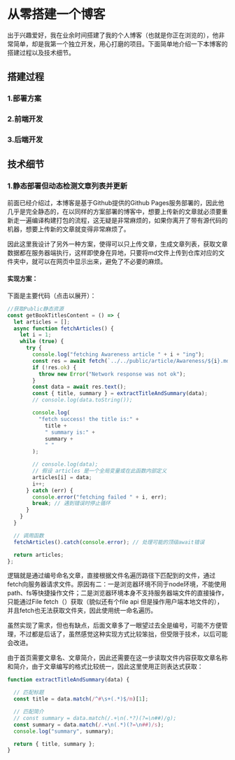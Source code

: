 # 从零搭建一个博客

出于兴趣爱好，我在业余时间搭建了我的个人博客（也就是你正在浏览的），他非常简单，却是我第一个独立开发，用心打磨的项目。下面简单地介绍一下本博客的搭建过程以及技术细节。

## 搭建过程

### 1.部署方案

### 2.前端开发

### 3.后端开发

## 技术细节

### 1.静态部署但动态检测文章列表并更新

前面已经介绍过，本博客是基于Github提供的Github Pages服务部署的，因此他几乎是完全静态的，在以同样的方案部署的博客中，想要上传新的文章就必须要重新走一遍编译构建打包的流程，这无疑是非常麻烦的，如果你离开了带有源代码的机器，想要上传新的文章就变得非常麻烦了。



因此这里我设计了另外一种方案，使得可以只上传文章，生成文章列表，获取文章数据都在服务器端执行，这样即使身在异地，只要将md文件上传到仓库对应的文件夹中，就可以在网页中显示出来，避免了不必要的麻烦。

#### 实现方案：

下面是主要代码（点击以展开）：

```javascript
//获取Public静态资源
const getBookTitlesContent = () => {
  let articles = [];
  async function fetchArticles() {
    let i = 1;
    while (true) {
      try {
        console.log("fetching Awareness article " + i + "ing");
        const res = await fetch(`../../public/article/Awareness/${i}.md`);
        if (!res.ok) {
          throw new Error("Network response was not ok");
        }
        const data = await res.text();
        const { title, summary } = extractTitleAndSummary(data);
        // console.log(data.toString());

        console.log(
          "fetch success! the title is:" +
            title +
            " summary is:" +
            summary +
            " "
        );

        // console.log(data);
        // 假设 articles 是一个全局变量或在此函数内部定义
        articles[i] = data;
        i++;
      } catch (err) {
        console.error("fetching failed " + i, err);
        break; // 遇到错误时停止循环
      }
    }
  }

  // 调用函数
  fetchArticles().catch(console.error); // 处理可能的顶级await错误

  return articles;
};
```

逻辑就是通过编号命名文章，直接根据文件名遍历路径下匹配到的文件，通过fetch向服务器请求文件。原因有二：一是浏览器环境不同于node环境，不能使用path、fs等快捷操作文件；二是浏览器环境本身不支持服务器端文件的直接操作，只能通过File fetch（）获取（貌似还有个file api 但是操作用户端本地文件的），并且fetch也无法获取文件夹，因此使用统一命名遍历。



虽然实现了需求，但也有缺点，后面文章多了一眼望过去全是编号，可能不方便管理，不过都是后话了，虽然感觉这种实现方式比较笨拙，但受限于技术，以后可能会改进。



由于首页需要文章名、文章简介，因此还需要在这一步读取文件内容获取文章名称和简介，由于文章编写的格式比较统一，因此这里使用正则表达式获取：

```javascript
function extractTitleAndSummary(data) {

  // 匹配标题
  const title = data.match(/^#\s+(.*)$/m)[1];

  // 匹配简介
  // const summary = data.match(/.+\n(.*?)(?=\n##)/g);
  const summary = data.match(/.+\n(.*)(?=\n##)/s);
  console.log("summary", summary);

  return { title, summary };
}
```

